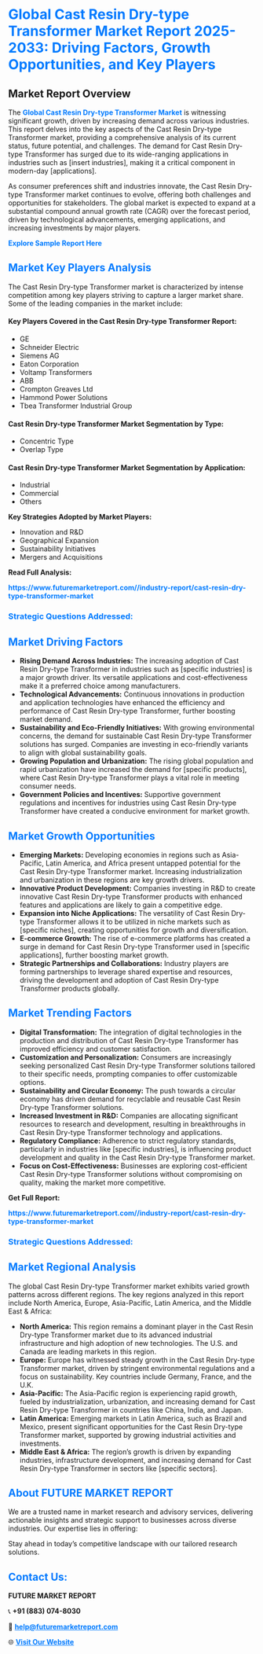 <h1 style="color: #007BFF;">Global Cast Resin Dry-type Transformer Market Report 2025-2033: Driving Factors, Growth Opportunities, and Key Players</h1>

<section id="overview">
<h2>Market Report Overview</h2>
<p>The <a href="https://www.futuremarketreport.com//industry-report/cast-resin-dry-type-transformer-market" style="color: #007BFF; text-decoration: none;"><strong>Global Cast Resin Dry-type Transformer Market</strong></a> is witnessing significant growth, driven by increasing demand across various industries. This report delves into the key aspects of the Cast Resin Dry-type Transformer market, providing a comprehensive analysis of its current status, future potential, and challenges. The demand for Cast Resin Dry-type Transformer has surged due to its wide-ranging applications in industries such as [insert industries], making it a critical component in modern-day [applications].</p>
<p>As consumer preferences shift and industries innovate, the Cast Resin Dry-type Transformer market continues to evolve, offering both challenges and opportunities for stakeholders. The global market is expected to expand at a substantial compound annual growth rate (CAGR) over the forecast period, driven by technological advancements, emerging applications, and increasing investments by major players.</p>
</section>

<section id="overview">
<p><a href="https://www.futuremarketreport.com//request-sample/reportId=76864" style="color: #007BFF; text-decoration: none;"><strong>Explore Sample Report Here</strong></a></p>
</section>

<section id="key-players">
<h2 style="color: #007BFF;">Market Key Players Analysis</h2>
<p>The Cast Resin Dry-type Transformer market is characterized by intense competition among key players striving to capture a larger market share. Some of the leading companies in the market include:</p>
<h4>Key Players Covered in the Cast Resin Dry-type Transformer Report:</h4>
<ul><li>GE</li><li>Schneider Electric</li><li>Siemens AG</li><li>Eaton Corporation</li><li>Voltamp Transformers</li><li>ABB</li><li>Crompton Greaves Ltd</li><li>Hammond Power Solutions</li><li>Tbea Transformer Industrial Group</li></ul>
<h4>Cast Resin Dry-type Transformer Market Segmentation by Type:</h4>
<ul><li>Concentric Type</li><li>Overlap Type</li></ul>

<h4>Cast Resin Dry-type Transformer Market Segmentation by Application:</h4>
<ul><li>Industrial</li><li>Commercial</li><li>Others</li></ul>
<p><strong>Key Strategies Adopted by Market Players:</strong></p>
<ul>
<li>Innovation and R&D</li>
<li>Geographical Expansion</li>
<li>Sustainability Initiatives</li>
<li>Mergers and Acquisitions</li>
</ul>
</section>

<section>
<p><strong>Read Full Analysis: </strong></p><a href="https://www.futuremarketreport.com//industry-report/cast-resin-dry-type-transformer-market" style="color: #007BFF; text-decoration: none;"><strong>https://www.futuremarketreport.com//industry-report/cast-resin-dry-type-transformer-market</strong></a>
<h3 style="color: #007BFF;">Strategic Questions Addressed:</h3>
</section>

<section id="driving-factors">
<h2 style="color: #007BFF;">Market Driving Factors</h2>
<ul>
<li><strong>Rising Demand Across Industries:</strong> The increasing adoption of Cast Resin Dry-type Transformer in industries such as [specific industries] is a major growth driver. Its versatile applications and cost-effectiveness make it a preferred choice among manufacturers.</li>
<li><strong>Technological Advancements:</strong> Continuous innovations in production and application technologies have enhanced the efficiency and performance of Cast Resin Dry-type Transformer, further boosting market demand.</li>
<li><strong>Sustainability and Eco-Friendly Initiatives:</strong> With growing environmental concerns, the demand for sustainable Cast Resin Dry-type Transformer solutions has surged. Companies are investing in eco-friendly variants to align with global sustainability goals.</li>
<li><strong>Growing Population and Urbanization:</strong> The rising global population and rapid urbanization have increased the demand for [specific products], where Cast Resin Dry-type Transformer plays a vital role in meeting consumer needs.</li>
<li><strong>Government Policies and Incentives:</strong> Supportive government regulations and incentives for industries using Cast Resin Dry-type Transformer have created a conducive environment for market growth.</li>
</ul>
</section>

<section id="growth-opportunities">
<h2 style="color: #007BFF;">Market Growth Opportunities</h2>
<ul>
<li><strong>Emerging Markets:</strong> Developing economies in regions such as Asia-Pacific, Latin America, and Africa present untapped potential for the Cast Resin Dry-type Transformer market. Increasing industrialization and urbanization in these regions are key growth drivers.</li>
<li><strong>Innovative Product Development:</strong> Companies investing in R&D to create innovative Cast Resin Dry-type Transformer products with enhanced features and applications are likely to gain a competitive edge.</li>
<li><strong>Expansion into Niche Applications:</strong> The versatility of Cast Resin Dry-type Transformer allows it to be utilized in niche markets such as [specific niches], creating opportunities for growth and diversification.</li>
<li><strong>E-commerce Growth:</strong> The rise of e-commerce platforms has created a surge in demand for Cast Resin Dry-type Transformer used in [specific applications], further boosting market growth.</li>
<li><strong>Strategic Partnerships and Collaborations:</strong> Industry players are forming partnerships to leverage shared expertise and resources, driving the development and adoption of Cast Resin Dry-type Transformer products globally.</li>
</ul>
</section>

<section id="trending-factors">
<h2 style="color: #007BFF;">Market Trending Factors</h2>
<ul>
<li><strong>Digital Transformation:</strong> The integration of digital technologies in the production and distribution of Cast Resin Dry-type Transformer has improved efficiency and customer satisfaction.</li>
<li><strong>Customization and Personalization:</strong> Consumers are increasingly seeking personalized Cast Resin Dry-type Transformer solutions tailored to their specific needs, prompting companies to offer customizable options.</li>
<li><strong>Sustainability and Circular Economy:</strong> The push towards a circular economy has driven demand for recyclable and reusable Cast Resin Dry-type Transformer solutions.</li>
<li><strong>Increased Investment in R&D:</strong> Companies are allocating significant resources to research and development, resulting in breakthroughs in Cast Resin Dry-type Transformer technology and applications.</li>
<li><strong>Regulatory Compliance:</strong> Adherence to strict regulatory standards, particularly in industries like [specific industries], is influencing product development and quality in the Cast Resin Dry-type Transformer market.</li>
<li><strong>Focus on Cost-Effectiveness:</strong> Businesses are exploring cost-efficient Cast Resin Dry-type Transformer solutions without compromising on quality, making the market more competitive.</li>
</ul>
</section>

<section>
<p><strong>Get Full Report: </strong></p><a href="https://www.futuremarketreport.com//industry-report/cast-resin-dry-type-transformer-market" style="color: #007BFF; text-decoration: none;"><strong>https://www.futuremarketreport.com//industry-report/cast-resin-dry-type-transformer-market</strong></a>
<h3 style="color: #007BFF;">Strategic Questions Addressed:</h3>
</section>


<section id="regional-analysis">
<h2 style="color: #007BFF;">Market Regional Analysis</h2>
<p>The global Cast Resin Dry-type Transformer market exhibits varied growth patterns across different regions. The key regions analyzed in this report include North America, Europe, Asia-Pacific, Latin America, and the Middle East & Africa:</p>
<ul>
<li><strong>North America:</strong> This region remains a dominant player in the Cast Resin Dry-type Transformer market due to its advanced industrial infrastructure and high adoption of new technologies. The U.S. and Canada are leading markets in this region.</li>
<li><strong>Europe:</strong> Europe has witnessed steady growth in the Cast Resin Dry-type Transformer market, driven by stringent environmental regulations and a focus on sustainability. Key countries include Germany, France, and the U.K.</li>
<li><strong>Asia-Pacific:</strong> The Asia-Pacific region is experiencing rapid growth, fueled by industrialization, urbanization, and increasing demand for Cast Resin Dry-type Transformer in countries like China, India, and Japan.</li>
<li><strong>Latin America:</strong> Emerging markets in Latin America, such as Brazil and Mexico, present significant opportunities for the Cast Resin Dry-type Transformer market, supported by growing industrial activities and investments.</li>
<li><strong>Middle East & Africa:</strong> The region’s growth is driven by expanding industries, infrastructure development, and increasing demand for Cast Resin Dry-type Transformer in sectors like [specific sectors].</li>
</ul>
</section>

<footer>
<h2 style="color: #007BFF;">About FUTURE MARKET REPORT</h2>
<p>We are a trusted name in market research and advisory services, delivering actionable insights and strategic support to businesses across diverse industries. Our expertise lies in offering:</p>

<p>Stay ahead in today’s competitive landscape with our tailored research solutions.</p>

<h2 style="color: #007BFF;">Contact Us:</h2>
<p><strong>FUTURE MARKET REPORT</strong></p>
<p>📞 <strong>+91 (883) 074-8030</strong></p>
<p>📧 <strong><a href="mailto:help@futuremarketreport.com" style="color: #007BFF;">help@futuremarketreport.com</a></strong></p>
<p>🌐 <strong><a href="https://www.futuremarketreport.com/" style="color: #007BFF;">Visit Our Website</a></strong></p>
</footer>